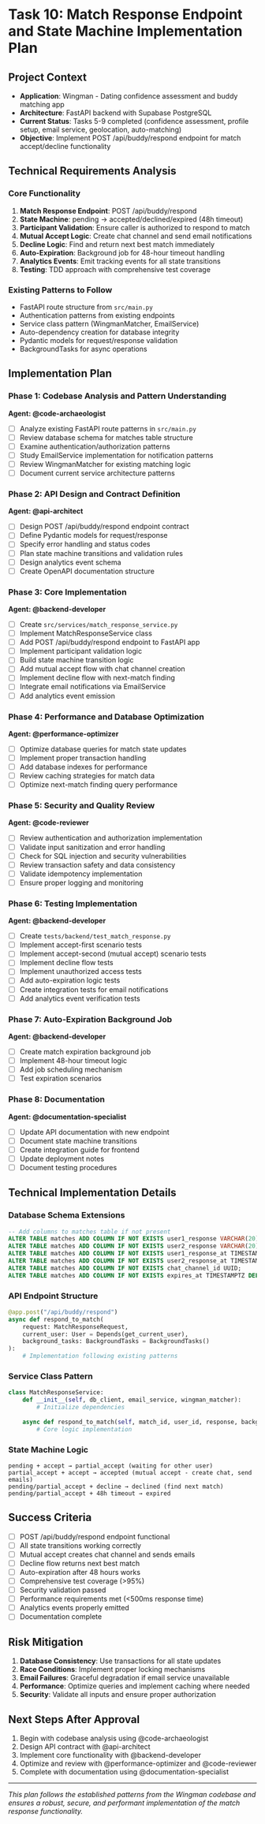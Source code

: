 # Task 10: Match Response Endpoint and State Machine Implementation Plan

## Project Context
- **Application**: Wingman - Dating confidence assessment and buddy matching app
- **Architecture**: FastAPI backend with Supabase PostgreSQL
- **Current Status**: Tasks 5-9 completed (confidence assessment, profile setup, email service, geolocation, auto-matching)
- **Objective**: Implement POST /api/buddy/respond endpoint for match accept/decline functionality

## Technical Requirements Analysis

### Core Functionality
1. **Match Response Endpoint**: POST /api/buddy/respond
2. **State Machine**: pending → accepted/declined/expired (48h timeout)
3. **Participant Validation**: Ensure caller is authorized to respond to match
4. **Mutual Accept Logic**: Create chat channel and send email notifications
5. **Decline Logic**: Find and return next best match immediately
6. **Auto-Expiration**: Background job for 48-hour timeout handling
7. **Analytics Events**: Emit tracking events for all state transitions
8. **Testing**: TDD approach with comprehensive test coverage

### Existing Patterns to Follow
- FastAPI route structure from `src/main.py`
- Authentication patterns from existing endpoints
- Service class pattern (WingmanMatcher, EmailService)
- Auto-dependency creation for database integrity
- Pydantic models for request/response validation
- BackgroundTasks for async operations

## Implementation Plan

### Phase 1: Codebase Analysis and Pattern Understanding
**Agent: @code-archaeologist**
- [ ] Analyze existing FastAPI route patterns in `src/main.py`
- [ ] Review database schema for matches table structure
- [ ] Examine authentication/authorization patterns
- [ ] Study EmailService implementation for notification patterns
- [ ] Review WingmanMatcher for existing matching logic
- [ ] Document current service architecture patterns

### Phase 2: API Design and Contract Definition
**Agent: @api-architect**
- [ ] Design POST /api/buddy/respond endpoint contract
- [ ] Define Pydantic models for request/response
- [ ] Specify error handling and status codes
- [ ] Plan state machine transitions and validation rules
- [ ] Design analytics event schema
- [ ] Create OpenAPI documentation structure

### Phase 3: Core Implementation
**Agent: @backend-developer**
- [ ] Create `src/services/match_response_service.py`
- [ ] Implement MatchResponseService class
- [ ] Add POST /api/buddy/respond endpoint to FastAPI app
- [ ] Implement participant validation logic
- [ ] Build state machine transition logic
- [ ] Add mutual accept flow with chat channel creation
- [ ] Implement decline flow with next-match finding
- [ ] Integrate email notifications via EmailService
- [ ] Add analytics event emission

### Phase 4: Performance and Database Optimization
**Agent: @performance-optimizer**
- [ ] Optimize database queries for match state updates
- [ ] Implement proper transaction handling
- [ ] Add database indexes for performance
- [ ] Review caching strategies for match data
- [ ] Optimize next-match finding query performance

### Phase 5: Security and Quality Review
**Agent: @code-reviewer**
- [ ] Review authentication and authorization implementation
- [ ] Validate input sanitization and error handling
- [ ] Check for SQL injection and security vulnerabilities
- [ ] Review transaction safety and data consistency
- [ ] Validate idempotency implementation
- [ ] Ensure proper logging and monitoring

### Phase 6: Testing Implementation
**Agent: @backend-developer**
- [ ] Create `tests/backend/test_match_response.py`
- [ ] Implement accept-first scenario tests
- [ ] Implement accept-second (mutual accept) scenario tests
- [ ] Implement decline flow tests
- [ ] Implement unauthorized access tests
- [ ] Add auto-expiration logic tests
- [ ] Create integration tests for email notifications
- [ ] Add analytics event verification tests

### Phase 7: Auto-Expiration Background Job
**Agent: @backend-developer**
- [ ] Create match expiration background job
- [ ] Implement 48-hour timeout logic
- [ ] Add job scheduling mechanism
- [ ] Test expiration scenarios

### Phase 8: Documentation
**Agent: @documentation-specialist**
- [ ] Update API documentation with new endpoint
- [ ] Document state machine transitions
- [ ] Create integration guide for frontend
- [ ] Update deployment notes
- [ ] Document testing procedures

## Technical Implementation Details

### Database Schema Extensions
```sql
-- Add columns to matches table if not present
ALTER TABLE matches ADD COLUMN IF NOT EXISTS user1_response VARCHAR(20) DEFAULT 'pending';
ALTER TABLE matches ADD COLUMN IF NOT EXISTS user2_response VARCHAR(20) DEFAULT 'pending';
ALTER TABLE matches ADD COLUMN IF NOT EXISTS user1_response_at TIMESTAMPTZ;
ALTER TABLE matches ADD COLUMN IF NOT EXISTS user2_response_at TIMESTAMPTZ;
ALTER TABLE matches ADD COLUMN IF NOT EXISTS chat_channel_id UUID;
ALTER TABLE matches ADD COLUMN IF NOT EXISTS expires_at TIMESTAMPTZ DEFAULT (created_at + INTERVAL '48 hours');
```

### API Endpoint Structure
```python
@app.post("/api/buddy/respond")
async def respond_to_match(
    request: MatchResponseRequest,
    current_user: User = Depends(get_current_user),
    background_tasks: BackgroundTasks = BackgroundTasks()
):
    # Implementation following existing patterns
```

### Service Class Pattern
```python
class MatchResponseService:
    def __init__(self, db_client, email_service, wingman_matcher):
        # Initialize dependencies
    
    async def respond_to_match(self, match_id, user_id, response, background_tasks):
        # Core logic implementation
```

### State Machine Logic
```
pending + accept → partial_accept (waiting for other user)
partial_accept + accept → accepted (mutual accept - create chat, send emails)
pending/partial_accept + decline → declined (find next match)
pending/partial_accept + 48h timeout → expired
```

## Success Criteria
- [ ] POST /api/buddy/respond endpoint functional
- [ ] All state transitions working correctly
- [ ] Mutual accept creates chat channel and sends emails
- [ ] Decline flow returns next best match
- [ ] Auto-expiration after 48 hours works
- [ ] Comprehensive test coverage (>95%)
- [ ] Security validation passed
- [ ] Performance requirements met (<500ms response time)
- [ ] Analytics events properly emitted
- [ ] Documentation complete

## Risk Mitigation
1. **Database Consistency**: Use transactions for all state updates
2. **Race Conditions**: Implement proper locking mechanisms
3. **Email Failures**: Graceful degradation if email service unavailable
4. **Performance**: Optimize queries and implement caching where needed
5. **Security**: Validate all inputs and ensure proper authorization

## Next Steps After Approval
1. Begin with codebase analysis using @code-archaeologist
2. Design API contract with @api-architect
3. Implement core functionality with @backend-developer
4. Optimize and review with @performance-optimizer and @code-reviewer
5. Complete with documentation using @documentation-specialist

---

*This plan follows the established patterns from the Wingman codebase and ensures a robust, secure, and performant implementation of the match response functionality.*